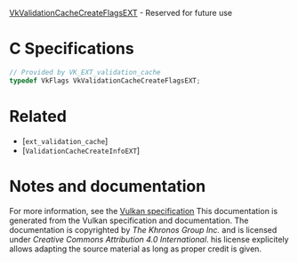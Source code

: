 [VkValidationCacheCreateFlagsEXT](https://www.khronos.org/registry/vulkan/specs/1.3-extensions/man/html/VkValidationCacheCreateFlagsEXT.html) - Reserved for future use

# C Specifications
```c
// Provided by VK_EXT_validation_cache
typedef VkFlags VkValidationCacheCreateFlagsEXT;
```

# Related
- [`ext_validation_cache`]
- [`ValidationCacheCreateInfoEXT`]

# Notes and documentation
For more information, see the [Vulkan specification](https://www.khronos.org/registry/vulkan/specs/1.3-extensions/html/vkspec.html)
This documentation is generated from the Vulkan specification and documentation.
The documentation is copyrighted by *The Khronos Group Inc.* and is licensed under *Creative Commons Attribution 4.0 International*.
his license explicitely allows adapting the source material as long as proper credit is given.
        